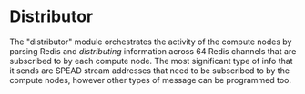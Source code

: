 # Distributor

The "distributor" module orchestrates the activity of the compute nodes by parsing Redis and *distributing* information across 64 Redis channels that are subscribed to by each compute node. The most significant type of info that it sends are SPEAD stream addresses that need to be subscribed to by the compute nodes, however other types of message can be programmed too. 

